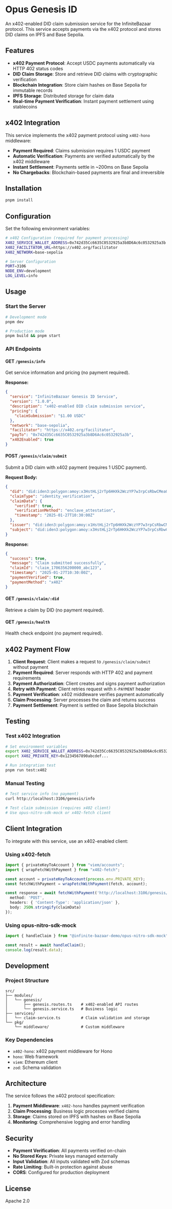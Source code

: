 # Opus Genesis ID

An x402-enabled DID claim submission service for the InfiniteBazaar protocol. This service accepts payments via the x402 protocol and stores DID claims on IPFS and Base Sepolia.

## Features

- **x402 Payment Protocol**: Accept USDC payments automatically via HTTP 402 status codes
- **DID Claim Storage**: Store and retrieve DID claims with cryptographic verification
- **Blockchain Integration**: Store claim hashes on Base Sepolia for immutable records
- **IPFS Storage**: Distributed storage for claim data
- **Real-time Payment Verification**: Instant payment settlement using stablecoins

## x402 Integration

This service implements the x402 payment protocol using `x402-hono` middleware:

- **Payment Required**: Claims submission requires 1 USDC payment
- **Automatic Verification**: Payments are verified automatically by the x402 middleware
- **Instant Settlement**: Payments settle in ~200ms on Base Sepolia
- **No Chargebacks**: Blockchain-based payments are final and irreversible

## Installation

```bash
pnpm install
```

## Configuration

Set the following environment variables:

```bash
# x402 Configuration (required for payment processing)
X402_SERVICE_WALLET_ADDRESS=0x742d35Cc6635C0532925a3b8D6Ac6c0532925a3b
X402_FACILITATOR_URL=https://x402.org/facilitator
X402_NETWORK=base-sepolia

# Server Configuration
PORT=3106
NODE_ENV=development
LOG_LEVEL=info
```

## Usage

### Start the Server

```bash
# Development mode
pnpm dev

# Production mode
pnpm build && pnpm start
```

### API Endpoints

#### GET `/genesis/info`
Get service information and pricing (no payment required).

**Response:**
```json
{
  "service": "InfiniteBazaar Genesis ID Service",
  "version": "1.0.0",
  "description": "x402-enabled DID claim submission service",
  "pricing": {
    "claimSubmission": "$1.00 USDC"
  },
  "network": "base-sepolia",
  "facilitator": "https://x402.org/facilitator",
  "payTo": "0x742d35Cc6635C0532925a3b8D6Ac6c0532925a3b",
  "x402Enabled": true
}
```

#### POST `/genesis/claim/submit`
Submit a DID claim with x402 payment (requires 1 USDC payment).

**Request Body:**
```json
{
  "did": "did:iden3:polygon:amoy:x3HstHLj2rTp6HHXk2WczYP7w3rpCsRbwCMeaQ2H2",
  "claimType": "identity_verification",
  "claimData": {
    "verified": true,
    "verificationMethod": "enclave_attestation",
    "timestamp": "2025-01-27T10:30:00Z"
  },
  "issuer": "did:iden3:polygon:amoy:x1HstHLj2rTp6HHXk2WczYP7w3rpCsRbwCMeaQ1H1",
  "subject": "did:iden3:polygon:amoy:x3HstHLj2rTp6HHXk2WczYP7w3rpCsRbwCMeaQ2H2"
}
```

**Response:**
```json
{
  "success": true,
  "message": "Claim submitted successfully",
  "claimId": "claim_1706356200000_abc123",
  "timestamp": "2025-01-27T10:30:00Z",
  "paymentVerified": true,
  "paymentMethod": "x402"
}
```

#### GET `/genesis/claim/:did`
Retrieve a claim by DID (no payment required).

#### GET `/genesis/health`
Health check endpoint (no payment required).

## x402 Payment Flow

1. **Client Request**: Client makes a request to `/genesis/claim/submit` without payment
2. **Payment Required**: Server responds with HTTP 402 and payment requirements
3. **Payment Authorization**: Client creates and signs payment authorization
4. **Retry with Payment**: Client retries request with `X-PAYMENT` header
5. **Payment Verification**: x402 middleware verifies payment automatically
6. **Claim Processing**: Server processes the claim and returns success
7. **Payment Settlement**: Payment is settled on Base Sepolia blockchain

## Testing

### Test x402 Integration

```bash
# Set environment variables
export X402_SERVICE_WALLET_ADDRESS=0x742d35Cc6635C0532925a3b8D6Ac6c0532925a3b
export X402_PRIVATE_KEY=0x1234567890abcdef...

# Run integration test
pnpm run test:x402
```

### Manual Testing

```bash
# Test service info (no payment)
curl http://localhost:3106/genesis/info

# Test claim submission (requires x402 client)
# Use opus-nitro-sdk-mock or x402-fetch client
```

## Client Integration

To integrate with this service, use an x402-enabled client:

### Using x402-fetch

```typescript
import { privateKeyToAccount } from "viem/accounts";
import { wrapFetchWithPayment } from "x402-fetch";

const account = privateKeyToAccount(process.env.PRIVATE_KEY);
const fetchWithPayment = wrapFetchWithPayment(fetch, account);

const response = await fetchWithPayment('http://localhost:3106/genesis/claim/submit', {
  method: 'POST',
  headers: { 'Content-Type': 'application/json' },
  body: JSON.stringify(claimData)
});
```

### Using opus-nitro-sdk-mock

```typescript
import { handleClaim } from "@infinite-bazaar-demo/opus-nitro-sdk-mock";

const result = await handleClaim();
console.log(result.data);
```

## Development

### Project Structure

```
src/
├── modules/
│   └── genesis/
│       ├── genesis.routes.ts    # x402-enabled API routes
│       └── genesis.service.ts   # Business logic
├── services/
│   └── claim-service.ts         # Claim validation and storage
└── pkg/
    └── middleware/              # Custom middleware
```

### Key Dependencies

- `x402-hono`: x402 payment middleware for Hono
- `hono`: Web framework
- `viem`: Ethereum client
- `zod`: Schema validation

## Architecture

The service follows the x402 protocol specification:

1. **Payment Middleware**: `x402-hono` handles payment verification
2. **Claim Processing**: Business logic processes verified claims
3. **Storage**: Claims stored on IPFS with hashes on Base Sepolia
4. **Monitoring**: Comprehensive logging and error handling

## Security

- **Payment Verification**: All payments verified on-chain
- **No Stored Keys**: Private keys managed externally
- **Input Validation**: All inputs validated with Zod schemas
- **Rate Limiting**: Built-in protection against abuse
- **CORS**: Configured for production deployment

## License

Apache 2.0 